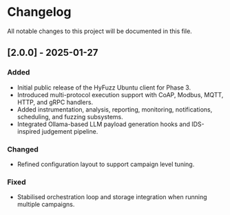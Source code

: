 # Changelog

All notable changes to this project will be documented in this file.

## [2.0.0] - 2025-01-27
### Added
- Initial public release of the HyFuzz Ubuntu client for Phase 3.
- Introduced multi-protocol execution support with CoAP, Modbus, MQTT, HTTP, and gRPC handlers.
- Added instrumentation, analysis, reporting, monitoring, notifications, scheduling, and fuzzing subsystems.
- Integrated Ollama-based LLM payload generation hooks and IDS-inspired judgement pipeline.

### Changed
- Refined configuration layout to support campaign level tuning.

### Fixed
- Stabilised orchestration loop and storage integration when running multiple campaigns.

